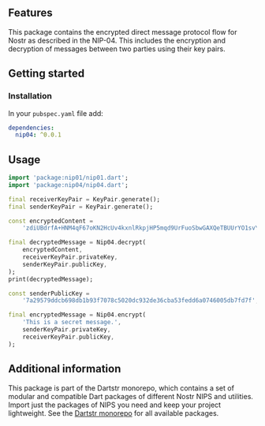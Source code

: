 <!--
This README describes the package. If you publish this package to pub.dev,
this README's contents appear on the landing page for your package.

For information about how to write a good package README, see the guide for
[writing package pages](https://dart.dev/tools/pub/writing-package-pages).

For general information about developing packages, see the Dart guide for
[creating packages](https://dart.dev/guides/libraries/create-packages)
and the Flutter guide for
[developing packages and plugins](https://flutter.dev/to/develop-packages).
-->

## Features

This package contains the encrypted direct message protocol flow for Nostr as described in the NIP-04. This includes the encryption and decryption of messages between two parties using their key pairs.

## Getting started

### Installation

In your `pubspec.yaml` file add:

```yaml
dependencies:
  nip04: ^0.0.1
```

## Usage

```dart
import 'package:nip01/nip01.dart';
import 'package:nip04/nip04.dart';

final receiverKeyPair = KeyPair.generate();
final senderKeyPair = KeyPair.generate();

const encryptedContent =
    'zdiUBdrfA+HNM4qF67oKN2HcUv4kxnlRkpjHP5mqd9UrFuoSbwGAXQeTBUUrYO1svYBvhnpBK4s5XNVvXmvQ4yuji+v7KOwrDYjQzFveXLXXlyoFPakp5CD2BUdGkNn3pVzodWD84dgmfuuUDNYNfmm8EyjVyGBE1TmiBHawOI0MkhZ+uHf4VGhO6EIvhunLYQITe4YQvTRHiNlO4hoHh9kOjQLxYEY9AEkZ2EEPcfYpSkuYqUnvwUii7qzPJWU8o7PI86k4R3IryEf7hnN1DvZgZxRiWrwJwXP7P9PTiaorzjsEZWrKsus+65vU2e1F6L0jOPX0f5+/lZkSwF7Qgq4YZc/OlyJSqMDrz0SoMw0NbugGYOU/DxO4pP75o0NPIeG6lyr4jA4VsXMyA2NiNfFQRlGbRuk/qF8nmG4we70=?iv=yIIcMRiYu41Qlztn0asP3g==';

final decryptedMessage = Nip04.decrypt(
    encryptedContent,
    receiverKeyPair.privateKey,
    senderKeyPair.publicKey,
);
print(decryptedMessage);

const senderPublicKey =
    '7a29579ddcb698db1b93f7078c5020dc932de36cba53fedd6a0746005db7fd7f';

final encryptedMessage = Nip04.encrypt(
    'This is a secret message.',
    senderKeyPair.privateKey,
    receiverKeyPair.publicKey,
);
```

## Additional information

This package is part of the Dartstr monorepo, which contains a set of modular and compatible Dart packages of different Nostr NIPS and utilities. Import just the packages of NIPS you need and keep your project lightweight. See the [Dartstr monorepo](https://github.com/kumulynja/dartstr) for all available packages.
